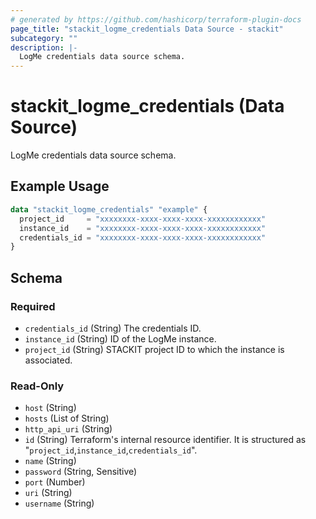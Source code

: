 ```yaml
---
# generated by https://github.com/hashicorp/terraform-plugin-docs
page_title: "stackit_logme_credentials Data Source - stackit"
subcategory: ""
description: |-
  LogMe credentials data source schema.
---
```


# stackit_logme_credentials (Data Source)

LogMe credentials data source schema.

## Example Usage

```terraform
data "stackit_logme_credentials" "example" {
  project_id     = "xxxxxxxx-xxxx-xxxx-xxxx-xxxxxxxxxxxx"
  instance_id    = "xxxxxxxx-xxxx-xxxx-xxxx-xxxxxxxxxxxx"
  credentials_id = "xxxxxxxx-xxxx-xxxx-xxxx-xxxxxxxxxxxx"
}
```

<!-- schema generated by tfplugindocs -->
## Schema

### Required

- `credentials_id` (String) The credentials ID.
- `instance_id` (String) ID of the LogMe instance.
- `project_id` (String) STACKIT project ID to which the instance is associated.

### Read-Only

- `host` (String)
- `hosts` (List of String)
- `http_api_uri` (String)
- `id` (String) Terraform's internal resource identifier. It is structured as "`project_id`,`instance_id`,`credentials_id`".
- `name` (String)
- `password` (String, Sensitive)
- `port` (Number)
- `uri` (String)
- `username` (String)
